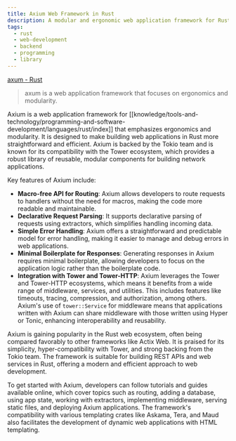 ```yaml
---
title: Axium Web Framework in Rust
description: A modular and ergonomic web application framework for Rust
tags:
  - rust
  - web-development
  - backend
  - programming
  - library
---
```


[axum - Rust](https://docs.rs/axum/latest/)
> axum is a web application framework that focuses on ergonomics and modularity.

Axium is a web application framework for [[knowledge/tools-and-technology/programming-and-software-development/languages/rust/index]] that emphasizes ergonomics and modularity. It is designed to make building web applications in Rust more straightforward and efficient. Axium is backed by the Tokio team and is known for its compatibility with the Tower ecosystem, which provides a robust library of reusable, modular components for building network applications.

Key features of Axium include:

- **Macro-free API for Routing**: Axium allows developers to route requests to handlers without the need for macros, making the code more readable and maintainable.
- **Declarative Request Parsing**: It supports declarative parsing of requests using extractors, which simplifies handling incoming data.
- **Simple Error Handling**: Axium offers a straightforward and predictable model for error handling, making it easier to manage and debug errors in web applications.
- **Minimal Boilerplate for Responses**: Generating responses in Axium requires minimal boilerplate, allowing developers to focus on the application logic rather than the boilerplate code.
- **Integration with Tower and Tower-HTTP**: Axium leverages the Tower and Tower-HTTP ecosystems, which means it benefits from a wide range of middleware, services, and utilities. This includes features like timeouts, tracing, compression, and authorization, among others. Axium's use of `tower::Service` for middleware means that applications written with Axium can share middleware with those written using Hyper or Tonic, enhancing interoperability and reusability.

Axium is gaining popularity in the Rust web ecosystem, often being compared favorably to other frameworks like Actix Web. It is praised for its simplicity, hyper-compatibility with Tower, and strong backing from the Tokio team. The framework is suitable for building REST APIs and web services in Rust, offering a modern and efficient approach to web development.

To get started with Axium, developers can follow tutorials and guides available online, which cover topics such as routing, adding a database, using app state, working with extractors, implementing middleware, serving static files, and deploying Axium applications. The framework's compatibility with various templating crates like Askama, Tera, and Maud also facilitates the development of dynamic web applications with HTML templating.
